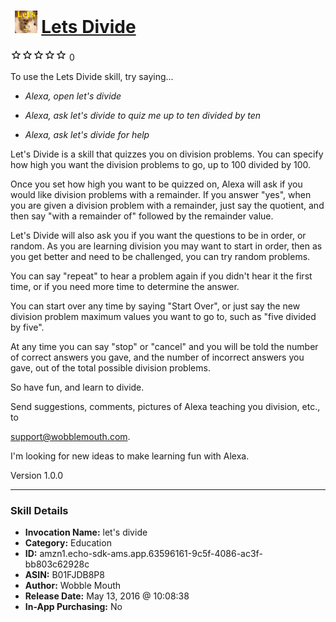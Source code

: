 # &nbsp;<img src="skill_icon" alt="Lets Divide icon" width="36"> [Lets Divide](http://alexa.amazon.com/#skills/amzn1.echo-sdk-ams.app.63596161-9c5f-4086-ac3f-bb803c62928c)
![0 stars](../../images/ic_star_border_black_18dp_1x.png)![0 stars](../../images/ic_star_border_black_18dp_1x.png)![0 stars](../../images/ic_star_border_black_18dp_1x.png)![0 stars](../../images/ic_star_border_black_18dp_1x.png)![0 stars](../../images/ic_star_border_black_18dp_1x.png) 0

To use the Lets Divide skill, try saying...

* *Alexa, open let's divide*

* *Alexa, ask let's divide to quiz me up to ten divided by ten*

* *Alexa, ask let's divide for help*

Let's Divide is a skill that quizzes you on division problems.  You can specify how high you want the division problems to go, up to 100 divided by 100.

Once you set how high you want to be quizzed on, Alexa will ask if you would like division problems with a remainder. If you answer "yes", when you are given a division problem with a remainder,  just say the quotient, and then say   "with a remainder of"  followed by the remainder value.
 
Let's Divide will also ask you if you want the questions to be in order, or random. As you are learning division you may want to start in order, then as you get better and need to be challenged, you can try random problems. 

You can say "repeat" to hear a problem again if you didn't hear it the first time, or if you need more time to determine the answer. 

You can start over any time by saying "Start Over", or just say the new division problem maximum values you want to go to, such as "five divided by five". 

At any time you can say "stop" or "cancel" and you will be told the number of correct answers you gave, and the number of incorrect answers you gave, out of the total possible division problems. 

So have fun, and learn to divide.

Send suggestions, comments, pictures of Alexa teaching you division, etc., to 

support@wobblemouth.com.  

I'm looking for new ideas to make learning fun with Alexa.

Version 1.0.0

***

### Skill Details

* **Invocation Name:** let's divide
* **Category:** Education
* **ID:** amzn1.echo-sdk-ams.app.63596161-9c5f-4086-ac3f-bb803c62928c
* **ASIN:** B01FJDB8P8
* **Author:** Wobble Mouth
* **Release Date:** May 13, 2016 @ 10:08:38
* **In-App Purchasing:** No
